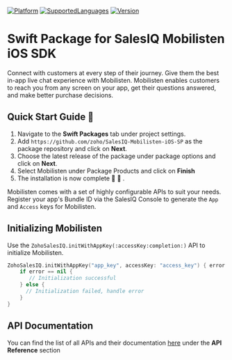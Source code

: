 [![Platform](https://img.shields.io/badge/platforms-iOS-orange.svg)](https://cocoapods.org/pods/Mobilisten)
[![SupportedLanguages](https://img.shields.io/badge/languages-Swift%20%7C%20%20ObjectiveC-green.svg)](https://www.zoho.com/salesiq/help/developer-section/ios-mobile-sdk-installation.html)
[![Version](https://img.shields.io/badge/version-9.0.3-blue.svg)](https://cocoapods.org/pods/Mobilisten)

# Swift Package for SalesIQ Mobilisten iOS SDK

Connect with customers at every step of their journey. Give them the best in-app live chat experience with Mobilisten. Mobilisten enables customers to reach you from any screen on your app, get their questions answered, and make better purchase decisions.

## Quick Start Guide 💨

1. Navigate to the **Swift Packages** tab under project settings.
2. Add `https://github.com/zoho/SalesIQ-Mobilisten-iOS-SP` as the package repository and click on **Next**.
3. Choose the latest release of the package under package options and click on **Next**.
4. Select Mobilisten under Package Products and click on **Finish**
5. The installation is now complete 🎉 🥳 .

Mobilisten comes with a set of highly configurable APIs to suit your needs. Register your app's Bundle ID via the SalesIQ Console to generate the `App` and `Access` keys for Mobilisten.

## Initializing Mobilisten
Use the `ZohoSalesIQ.initWithAppKey(:accessKey:completion:)` API to initialize Mobilisten.
```swift
ZohoSalesIQ.initWithAppKey("app_key", accessKey: "access_key") { error in
    if error == nil {
       // Initialization successful
    } else {
      // Initialization failed, handle error
    }
}
```

## API Documentation
You can find the list of all APIs and their documentation [here](https://www.zoho.com/salesiq/help/developer-section/ios-sdk-event-delegate-v3.html) under the **API Reference** section
